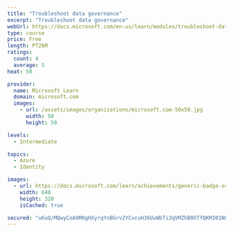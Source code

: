 ```yaml
---
title: "Troubleshoot data governance"
excerpt: "Troubleshoot data governance"
webUrl: https://docs.microsoft.com/en-us/learn/modules/troubleshoot-data-governance/
type: course
price: Free
length: PT26M
ratings:
  count: 4
  average: 5
heat: 50

provider:
  name: Microsoft Learn
  domain: microsoft.com
  images:
    - url: /assets/images/organizations/microsoft.com-50x50.jpg
      width: 50
      height: 50

levels:
  - Intermediate

topics:
  - Azure
  - Identity

images:
  - url: https://docs.microsoft.com/learn/achievements/generic-badge-social.png
    width: 640
    height: 320
    isCached: true

secured: "u6uQ/MQwyCoA9M0gHXyrqYnBGrv2YCvcuH36UuWbTi3qVMZhB0hTfQKM301N0RYI+r/KeViaFRvpoMqDnruWPDHgLW+WSy5CO4AiC+b27ds+eBnLivvrOYipSObZUfFZQVJ1DNpIKw9SKtQHazWjp4+zw0EHtS7w8KlHPv24D5yaomnkh0ApIh27tBFZDnArE7qPEdAitnJ/8OpY9vbooIwpVAlXA+ywy8xDIxexfxyXsAx0/10lkXSXowUym2pHymXfUBORuA8n3JnxicLT/xXQWCx5cuBJhhokiu0T8UVEIZGzcIK0UmTw9ziNhwTlk+4qn51V7QdTVbfiJD9BDqXCaazEuaeELX+MnJ/qj5cJzdoloL6YfOqAUaewa6UKyjKdDUrcDSh3NlIL6VoKH9ZyxY0m6inzHQTXI+B9V6s=;P4ZVMekOeinUec5k3oE3mQ=="
---
```


